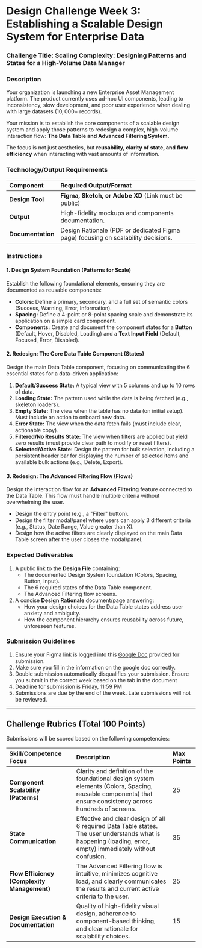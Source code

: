 # Design Challenge Week 3: Establishing a Scalable Design System for Enterprise Data

### **Challenge Title: Scaling Complexity: Designing Patterns and States for a High-Volume Data Manager**

### **Description**

Your organization is launching a new Enterprise Asset Management platform. The product currently uses ad-hoc UI components, leading to inconsistency, slow development, and poor user experience when dealing with large datasets ($10,000+$ records).

Your mission is to establish the core components of a scalable design system and apply those patterns to redesign a complex, high-volume interaction flow: **The Data Table and Advanced Filtering System.**

The focus is not just aesthetics, but **reusability, clarity of state, and flow efficiency** when interacting with vast amounts of information.

### **Technology/Output Requirements**

| Component | Required Output/Format |
| :--- | :--- |
| **Design Tool** | **Figma, Sketch, or Adobe XD** (Link must be public) |
| **Output** | High-fidelity mockups and components documentation. |
| **Documentation** | Design Rationale (PDF or dedicated Figma page) focusing on scalability decisions. |

### **Instructions**

#### **1. Design System Foundation (Patterns for Scale)**

Establish the following foundational elements, ensuring they are documented as reusable components:

* **Colors:** Define a primary, secondary, and a full set of semantic colors (Success, Warning, Error, Information).
* **Spacing:** Define a $4$-point or $8$-point spacing scale and demonstrate its application on a simple card component.
* **Components:** Create and document the component states for a **Button** (Default, Hover, Disabled, Loading) and a **Text Input Field** (Default, Focused, Error, Disabled).

#### **2. Redesign: The Core Data Table Component (States)**

Design the main Data Table component, focusing on communicating the $6$ essential states for a data-driven application:

1.  **Default/Success State:** A typical view with $5$ columns and up to $10$ rows of data.
2.  **Loading State:** The pattern used while the data is being fetched (e.g., skeleton loaders).
3.  **Empty State:** The view when the table has no data (on initial setup). Must include an action to onboard new data.
4.  **Error State:** The view when the data fetch fails (must include clear, actionable copy).
5.  **Filtered/No Results State:** The view when filters are applied but yield zero results (must provide clear path to modify or reset filters).
6.  **Selected/Active State:** Design the pattern for bulk selection, including a persistent header bar for displaying the number of selected items and available bulk actions (e.g., Delete, Export).

#### **3. Redesign: The Advanced Filtering Flow (Flows)**

Design the interaction flow for an **Advanced Filtering** feature connected to the Data Table. This flow must handle multiple criteria without overwhelming the user.

* Design the entry point (e.g., a "Filter" button).
* Design the filter modal/panel where users can apply $3$ different criteria (e.g., Status, Date Range, Value greater than X).
* Design how the active filters are clearly displayed on the main Data Table screen after the user closes the modal/panel.

### **Expected Deliverables**

1.  A public link to the **Design File** containing:
    * The documented Design System foundation (Colors, Spacing, Button, Input).
    * The $6$ required states of the Data Table component.
    * The Advanced Filtering flow screens.
2.  A concise **Design Rationale** document/page answering:
    * How your design choices for the Data Table states address user anxiety and ambiguity.
    * How the component hierarchy ensures reusability across future, unforeseen features.

### **Submission Guidelines**

1.  Ensure your Figma link is logged into this [Google Doc](https://docs.google.com/document/d/1epdj4Ese9ujA8FqKzSlxhlwJuaRlMbyD_IZenRRedCM/edit?usp=sharing) provided for submission.
2.  Make sure you fill in the information on the google doc correctly.
3.  Double submission automatically disqualifies your submission. Ensure you submit in the correct week based on the tab in the document
4.  Deadline for submission is Friday, 11:59 PM
5.  Submissions are due by the end of the week. Late submissions will not be reviewed.

---

## **Challenge Rubrics (Total 100 Points)**

Submissions will be scored based on the following competencies:

| Skill/Competence Focus | Description | Max Points |
| :--- | :--- | :--- |
| **Component Scalability (Patterns)** | Clarity and definition of the foundational design system elements (Colors, Spacing, reusable components) that ensure consistency across hundreds of screens. | 25 |
| **State Communication** | Effective and clear design of all $6$ required Data Table states. The user understands what is happening (loading, error, empty) immediately without confusion. | 35 |
| **Flow Efficiency (Complexity Management)** | The Advanced Filtering flow is intuitive, minimizes cognitive load, and clearly communicates the results and current active criteria to the user. | 25 |
| **Design Execution & Documentation** | Quality of high-fidelity visual design, adherence to component-based thinking, and clear rationale for scalability choices. | 15 |
```eof
